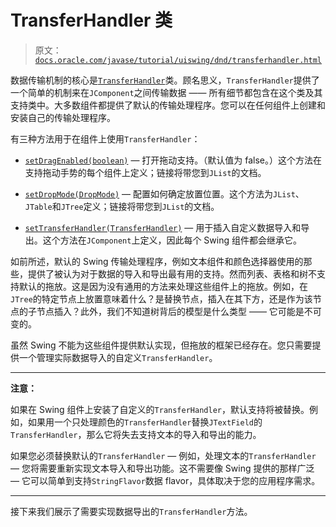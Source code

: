 # TransferHandler 类

> 原文：[`docs.oracle.com/javase/tutorial/uiswing/dnd/transferhandler.html`](https://docs.oracle.com/javase/tutorial/uiswing/dnd/transferhandler.html)

数据传输机制的核心是[`TransferHandler`](https://docs.oracle.com/javase/8/docs/api/javax/swing/TransferHandler.html)类。顾名思义，`TransferHandler`提供了一个简单的机制来在`JComponent`之间传输数据 —— 所有细节都包含在这个类及其支持类中。大多数组件都提供了默认的传输处理程序。您可以在任何组件上创建和安装自己的传输处理程序。

有三种方法用于在组件上使用`TransferHandler`：

+   [`setDragEnabled(boolean)`](https://docs.oracle.com/javase/8/docs/api/javax/swing/JList.html#setDragEnabled-boolean-) — 打开拖动支持。（默认值为 false。）这个方法在支持拖动手势的每个组件上定义；链接将带您到`JList`的文档。

+   [`setDropMode(DropMode)`](https://docs.oracle.com/javase/8/docs/api/javax/swing/JList.html#setDropMode-javax.swing.DropMode-) — 配置如何确定放置位置。这个方法为`JList`、`JTable`和`JTree`定义；链接将带您到`JList`的文档。

+   [`setTransferHandler(TransferHandler)`](https://docs.oracle.com/javase/8/docs/api/javax/swing/JComponent.html#setTransferHandler-javax.swing.TransferHandler-) — 用于插入自定义数据导入和导出。这个方法在`JComponent`上定义，因此每个 Swing 组件都会继承它。

如前所述，默认的 Swing 传输处理程序，例如文本组件和颜色选择器使用的那些，提供了被认为对于数据的导入和导出最有用的支持。然而列表、表格和树不支持默认的拖放。这是因为没有通用的方法来处理这些组件上的拖放。例如，在`JTree`的特定节点上放置意味着什么？是替换节点，插入在其下方，还是作为该节点的子节点插入？此外，我们不知道树背后的模型是什么类型 —— 它可能是不可变的。

虽然 Swing 不能为这些组件提供默认实现，但拖放的框架已经存在。您只需要提供一个管理实际数据导入的自定义`TransferHandler`。

* * *

**注意：**

如果在 Swing 组件上安装了自定义的`TransferHandler`，默认支持将被替换。例如，如果用一个只处理颜色的`TransferHandler`替换`JTextField`的`TransferHandler`，那么它将失去支持文本的导入和导出的能力。

如果您必须替换默认的`TransferHandler` — 例如，处理文本的`TransferHandler` — 您将需要重新实现文本导入和导出功能。这不需要像 Swing 提供的那样广泛 — 它可以简单到支持`StringFlavor`数据 flavor，具体取决于您的应用程序需求。

* * *

接下来我们展示了需要实现数据导出的`TransferHandler`方法。
